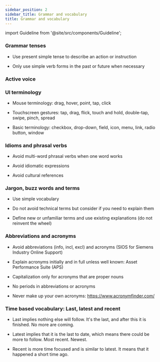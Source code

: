```yaml
---
sidebar_position: 2
sidebar_title: Grammar and vocabulary
title: Grammar and vocabulary
---
```


import Guideline from '@site/src/components/Guideline';


### Grammar tenses

- Use present simple tense to describe an action or instruction

- Only use simple verb forms in the past or future when necessary

<div class="d-flex flex-wrap">

<span class="m-2">
<Guideline do label='click, browse, upload'></Guideline>
<Guideline do={false} label='clicking, being clicked, was clicking'></Guideline>
</span>

<span class="m-2">
<Guideline do label='file loads, file loaded'></Guideline>
<Guideline do={false} label='file is going to be loaded, file has been loaded'></Guideline>
</span>

</div>

### Active voice

<div class="d-flex flex-wrap">

<span class="m-2">
<Guideline do label='Configuration file opens.'></Guideline>
<Guideline do={false} label='The configuration file is opened.'></Guideline>
</span>

<span class="m-2">
<Guideline do label='Admin provides read-only access.'></Guideline>
<Guideline do={false} label='Read-only access is provided by Admin.'></Guideline>
</span>

<span class="m-2">
<Guideline do label='Measure performance.'></Guideline>
<Guideline do={false} label='Performance is measured.'></Guideline>
</span>

<span class="m-2">
<Guideline do label='Click submit.'></Guideline>
<Guideline do={false} label='Submit is clicked by user.'></Guideline>
</span>

<span class="m-2">
<Guideline do label='Calculate the data.'></Guideline>
<Guideline do={false} label='The data is calculated by application.'></Guideline>
</span>

</div>

### UI terminology

- Mouse terminology: drag, hover, point, tap, click

- Touchscreen gestures: tap, drag, flick, touch and hold, double-tap, swipe, pinch, spread

- Basic terminology: checkbox, drop-down, field, icon, menu, link, radio button, window

<div class="d-flex flex-wrap">

<span class="m-2">
<Guideline do label='click'></Guideline>
<Guideline do={false} label='press'></Guideline>
</span>

<span class="m-2">
<Guideline do label='hover'></Guideline>
<Guideline do={false} label='mouse over'></Guideline>
</span>

</div>

### Idioms and phrasal verbs

- Avoid multi-word phrasal verbs when one word works

- Avoid idiomatic expressions

- Avoid cultural references

<div class="d-flex flex-wrap">

<span class="m-2">
<Guideline do label='remove'></Guideline>
<Guideline do={false} label='get rid of'></Guideline>
</span>

<span class="m-2">
<Guideline do label='calculate'></Guideline>
<Guideline do={false} label='add up'></Guideline>
</span>

<span class="m-2">
<Guideline do label='continue'></Guideline>
<Guideline do={false} label='carry on'></Guideline>
</span>

<span class="m-2">
<Guideline do label='mobile device'></Guideline>
<Guideline do={false} label='Apple, Android, iOS, smartphone'></Guideline>
</span>

</div>

### Jargon, buzz words and terms

- Use simple vocabulary

- Do not avoid technical terms but consider if you need to explain them

- Define new or unfamiliar terms and use existing explanations (do not reinvent the wheel)

### Abbreviations and acronyms

- Avoid abbreviations (info, incl, excl) and acronyms (SIOS for Siemens Industry Online Support)

- Explain acronyms initially and in full unless well known: Asset Performance Suite (APS)

- Capitalization only for acronyms that are proper nouns

- No periods in abbreviations or acronyms

- Never make up your own acronyms: https://www.acronymfinder.com/

<div class="d-flex flex-wrap">

<span class="m-2">
<Guideline do label='light emitting diodes (LEDs)'></Guideline>
<Guideline do={false} label='Light Emitting Diodes (LEDS)'></Guideline>
</span>

<span class="m-2">
<Guideline do label='APS'></Guideline>
<Guideline do={false} label='A.P.S.'></Guideline>
</span>

<span class="m-2">
<Guideline do label='EU'></Guideline>
<Guideline do={false} label='E.U.'></Guideline>
</span>

<span class="m-2">
<Guideline do label='I/O component, I/O list, I/O module '></Guideline>
<Guideline do={false} label='IO component, i/o list, I-O module'></Guideline>
</span>

</div>

### Time based vocabulary: Last, latest and recent

- Last implies nothing else will follow. It's the last, and after this it is finished. No more are coming.

- Latest implies that it is the last to date, which means there could be more to follow. Most recent. Newest.

- Recent is more time focused and is similar to latest. It means that it happened a short time ago.

<div class="d-flex flex-wrap">

<span class="m-2">
<Guideline do label='Latest update'></Guideline>
<Guideline do={false} label='Last update'></Guideline>
</span>

<span class="m-2">
<Guideline do label='Latest summary'></Guideline>
<Guideline do={false} label='Last summary'></Guideline>
</span>

<span class="m-2">
<Guideline do label='Recent events'></Guideline>
<Guideline do={false} label='Last events'></Guideline>
</span>

</div>
